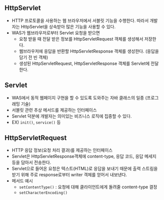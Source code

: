 ## HttpServlet

* HTTP 프로토콜을 사용하는 웹 브라우저에서 서블릿 기능을 수행한다.
  따라서 개발자는 HttpServlet을 상속받아 많은 기능을 사용할 수 있다.
* WAS가 웹브라우저로부터 Servlet 요청을 받으면
  * 요청 받을 때 전달 받은 정보를 HttpServletRequest 객체를 생성해서 저장한다.
  * 웹브라우저에 응답을 반환할 HttpServletResponse 객체를 생성한다. (응답을 담기 전 빈 객체)
  * 생성된 HttpServletRequest, HttpServletResponse 객체를 Servlet에 전달한다.

## Servlet

* WAS에서 동적 웹페이지 구현을 할 수 있도록 도와주는 자바 클래스의 일종 (프로그래밍 기술)
* 서블릿 관련 추상 메서드를 제공하는 인터페이스
* Servlet 덕분에 개발자는 의미있는 비즈니스 로직에 집중할 수 있다.
* EX) `init()`, `service()` 등

## HttpServletRequest

* HTTP 응답 정보(요청 처리 결과)를 제공하는 인터페이스
* Servlet은 HttpServletResponse객체에 content-type, 응답 코드, 응답 메세지 등을 담아서 전송한다.
* Servlet으로 들어온 요청은 텍스트(HTML)로 응답을 보내기 때문에 출력 스트림을 받기 위해 주로 response로부터 writer 객체를 얻어서 내보낸다.
* 메서드 예시
  * `setContentType()` : 요청에 대해 클라이언트에게 돌려줄 content-type 결정
  * `setCharacterEncoding()` 